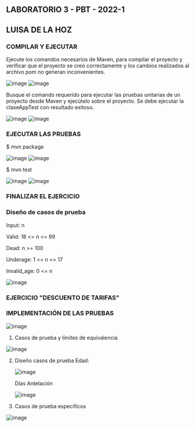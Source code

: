 ## LABORATORIO 3 - PBT - 2022-1
## LUISA DE LA HOZ

### COMPILAR Y EJECUTAR
Ejecute los comandos necesarios de Maven, para compilar el proyecto y verificar que el proyecto se creó correctamente y los cambios realizados al archivo pom no generan inconvenientes.

![image](https://user-images.githubusercontent.com/104604359/188336803-390d5520-1fcc-46c4-831a-bfac4cdfe6b8.png)
![image](https://user-images.githubusercontent.com/104604359/188336814-962577bf-6bcd-45a8-a0b5-240852c61b79.png)

Busque el comando requerido para ejecutar las pruebas unitarias de un proyecto desde Maven y ejecútelo sobre el proyecto. Se debe ejecutar la claseAppTest con resultado exitoso.

![image](https://user-images.githubusercontent.com/104604359/188336829-12c9cf14-7ecf-46d5-a591-de1888686d77.png)
![image](https://user-images.githubusercontent.com/104604359/188336832-9346dea2-dfa3-4c7d-b5da-a125b7fd3681.png)

### EJECUTAR LAS PRUEBAS
$ mvn package

![image](https://user-images.githubusercontent.com/104604359/188336846-efa3f2ff-e321-494c-8148-c4da783920e8.png)
![image](https://user-images.githubusercontent.com/104604359/188336850-192e1a80-653d-439d-aee9-960f6c916571.png)


$ mvn test

![image](https://user-images.githubusercontent.com/104604359/188336858-e9429212-5505-4a85-8cbe-9aee98a0b21f.png)
![image](https://user-images.githubusercontent.com/104604359/188336873-18868628-bf4a-4379-8e82-45f2b50cfed2.png)

### FINALIZAR EL EJERCICIO
### Diseño de casos de prueba
Input: n

Valid: 18 <= n <= 99

Dead: n >= 100

Underage: 1 <= n <= 17

Invalid_age: 0 <= n

![image](https://user-images.githubusercontent.com/104604359/188336953-2642c69f-ce4b-443e-862d-a0a18ab41d46.png)

### EJERCICIO "DESCUENTO DE TARIFAS"
### IMPLEMENTACIÓN DE LAS PRUEBAS

![image](https://user-images.githubusercontent.com/104604359/188336969-5d8a7f35-5eef-4562-9a01-981dba172073.png)

1. Casos de prueba y límites de equivalencia

![image](https://user-images.githubusercontent.com/104604359/188337062-6db5b214-aed8-414a-b74e-0afa929a45a7.png)

2.	Diseño casos de prueba 
   	Edad:
    
    ![image](https://user-images.githubusercontent.com/104604359/188337103-a3211246-1876-4ca9-8e9f-011e7371e358.png)

    Días Antelación
    
    ![image](https://user-images.githubusercontent.com/104604359/188337138-fa64ce17-1573-4634-9dd8-8431461de72c.png)

3.	Casos de prueba especificos 

![image](https://user-images.githubusercontent.com/104604359/188337182-366c16ff-6dbc-4631-ae52-3bbb64870703.png)


    



